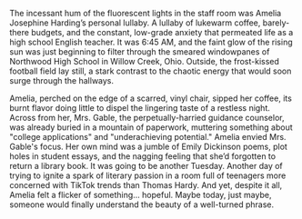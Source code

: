 The incessant hum of the fluorescent lights in the staff room was Amelia Josephine Harding’s personal lullaby. A lullaby of lukewarm coffee, barely-there budgets, and the constant, low-grade anxiety that permeated life as a high school English teacher. It was 6:45 AM, and the faint glow of the rising sun was just beginning to filter through the smeared windowpanes of Northwood High School in Willow Creek, Ohio. Outside, the frost-kissed football field lay still, a stark contrast to the chaotic energy that would soon surge through the hallways.

Amelia, perched on the edge of a scarred, vinyl chair, sipped her coffee, its burnt flavor doing little to dispel the lingering taste of a restless night. Across from her, Mrs. Gable, the perpetually-harried guidance counselor, was already buried in a mountain of paperwork, muttering something about "college applications" and "underachieving potential." Amelia envied Mrs. Gable's focus. Her own mind was a jumble of Emily Dickinson poems, plot holes in student essays, and the nagging feeling that she’d forgotten to return a library book. It was going to be another Tuesday. Another day of trying to ignite a spark of literary passion in a room full of teenagers more concerned with TikTok trends than Thomas Hardy. And yet, despite it all, Amelia felt a flicker of something… hopeful. Maybe today, just maybe, someone would finally understand the beauty of a well-turned phrase.
